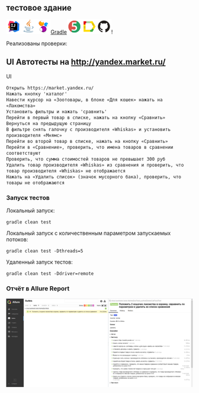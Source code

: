 
## тестовое здание

![Intelij_IDEA](src/test/resources/img/icons/Intelij_IDEA.png)![Java](src/test/resources/img/icons/Java.png)![Selenide](src/test/resources/img/icons/Selenide.png)[Gradle](src/test/resources/img/icons/Gradle.png)![JUnit5](src/test/resources/img/icons/JUnit5.png)![Allure Report](src/test/resources/img/icons/Allure_Report.png)![Github](src/test/resources/img/icons/Github.png)!

Реализованы проверки:

## UI Автотесты на http://yandex.market.ru/

UI

    Открыть https://market.yandex.ru/
    Нажать кнопку 'каталог'
    Навести курсор на «Зоотовары, в блоке «Для кошек» нажать на «Лакомства»
    Установить фильтры и нажать 'сравнить'
    Перейти в первый товар в списке, нажать на кнопку «Сравнить»
    Вернуться на предыдущую страницу
    В фильтре снять галочку с производителя «Whiskas» и установить производителя «Мнямс»
    Перейти во второй товар в списке, нажать на кнопку «Сравнить» 
    Перейти в «Сравнение», проверить, что имена товаров в сравнении соответствуют
    Проверить, что сумма стоимостей товаров не превышает 300 руб
    Удалить товар производителя «Whiskas» из сравнения и проверить, что товар производителя «Whiskas» не отображается
    Нажать на «Удалить список» (значок мусорного бака), проверить, что товары не отображаются 



### Запуск тестов

Локальный запуск:

    gradle clean test

Локальный запуск с количественным параметром запускаемых потоков:

    gradle clean test -Dthreads=5

Удаленный запуск тестов:

    gradle clean test -Ddriver=remote


### Отчёт в Allure Report
![Allure](src/test/resources/img/allure_report.PNG)

